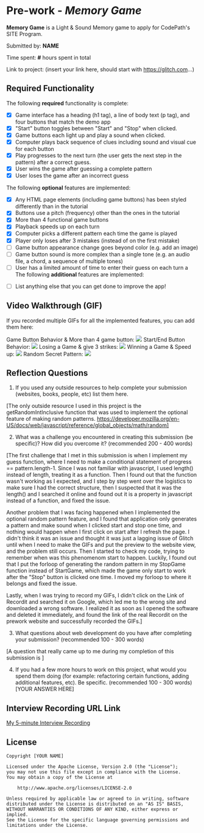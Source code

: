 # Pre-work - *Memory Game*

**Memory Game** is a Light & Sound Memory game to apply for CodePath's SITE Program. 

Submitted by: **NAME**

Time spent: **#** hours spent in total

Link to project: (insert your link here, should start with https://glitch.com...)

## Required Functionality

The following **required** functionality is complete:

* [x] Game interface has a heading (h1 tag), a line of body text (p tag), and four buttons that match the demo app
* [x] "Start" button toggles between "Start" and "Stop" when clicked. 
* [x] Game buttons each light up and play a sound when clicked. 
* [x] Computer plays back sequence of clues including sound and visual cue for each button
* [x] Play progresses to the next turn (the user gets the next step in the pattern) after a correct guess. 
* [x] User wins the game after guessing a complete pattern
* [x] User loses the game after an incorrect guess

The following **optional** features are implemented:

* [x] Any HTML page elements (including game buttons) has been styled differently than in the tutorial
* [x] Buttons use a pitch (frequency) other than the ones in the tutorial
* [x] More than 4 functional game buttons
* [x] Playback speeds up on each turn
* [x] Computer picks a different pattern each time the game is played
* [x] Player only loses after 3 mistakes (instead of on the first mistake)
* [ ] Game button appearance change goes beyond color (e.g. add an image)
* [ ] Game button sound is more complex than a single tone (e.g. an audio file, a chord, a sequence of multiple tones)
* [ ] User has a limited amount of time to enter their guess on each turn
 a
The following **additional** features are implemented:

- [ ] List anything else that you can get done to improve the app!

## Video Walkthrough (GIF)

If you recorded multiple GIFs for all the implemented features, you can add them here:

Game Button Behavior & More than 4 game button:
![](http://g.recordit.co/hHywWyow2q.gif)
Start/End Button Behavior:
![](http://g.recordit.co/1M03iV9NzV.gif)
Losing a Game & give 3 strikes:
![](http://g.recordit.co/lSiWmOuEad.gif)
Winning a Game & Speed up:
![](http://g.recordit.co/07AenNu9NG.gif)
Random Secret Pattern:
![](http://g.recordit.co/zXbMu4Su2T.gif)
## Reflection Questions
1. If you used any outside resources to help complete your submission (websites, books, people, etc) list them here. 

[The only outside resource I used in this project is the getRandomIntInclusive function that was used to implement the optional feature of making random patterns.
https://developer.mozilla.org/en-US/docs/web/javascript/reference/global_objects/math/random]

2. What was a challenge you encountered in creating this submission (be specific)? How did you overcome it? (recommended 200 - 400 words) 

[The first challenge that I met in this submission is when I implement my guess function, where I need to make a conditional statement of progress == pattern.length-1. Since I was not familiar with javascript, I used length() instead of length, treating it as a function. Then I found out that the function wasn't working as I expected, and I step by step went over the logistics to make sure I had the correct structure, then I suspected that it was the length() and I searched it online and found out it is a property in javascript instead of a function, and fixed the issue.

Another problem that I was facing happened when I implemented the optional random pattern feature, and I found that application only generates a pattern and make sound when I clicked start and stop one time, and nothing would happen when I first click on start after I refresh the page. I didn't think it was an issue and thought it was just a lagging issue of Glitch until when I need to make the GIFs and put the preview to the website view, and the problem still occurs. Then I started to check my code, trying to remember when was this phenomenom start to happen. Luckily, I found out that I put the forloop of generating the random pattern in my StopGame function instead of StartGame, which made the game only start to work after the "Stop" button is clicked one time. I moved my forloop to where it belongs and fixed the issue.

Lastly, when I was trying to record my GIFs, I didn't click on the Link of Recordit and searched it on Google, which led me to the wrong site and downloaded a wrong software. I realized it as soon as I opened the software and deleted it immediately, and found the link of the real Recordit on the prework website and successfully recorded the GIFs.]

3. What questions about web development do you have after completing your submission? (recommended 100 - 300 words) 

[A question that really came up to me during my completion of this submission is ]

4. If you had a few more hours to work on this project, what would you spend them doing (for example: refactoring certain functions, adding additional features, etc). Be specific. (recommended 100 - 300 words) 
[YOUR ANSWER HERE]



## Interview Recording URL Link

[My 5-minute Interview Recording](your-link-here)


## License

    Copyright [YOUR NAME]

    Licensed under the Apache License, Version 2.0 (the "License");
    you may not use this file except in compliance with the License.
    You may obtain a copy of the License at

        http://www.apache.org/licenses/LICENSE-2.0

    Unless required by applicable law or agreed to in writing, software
    distributed under the License is distributed on an "AS IS" BASIS,
    WITHOUT WARRANTIES OR CONDITIONS OF ANY KIND, either express or implied.
    See the License for the specific language governing permissions and
    limitations under the License.

